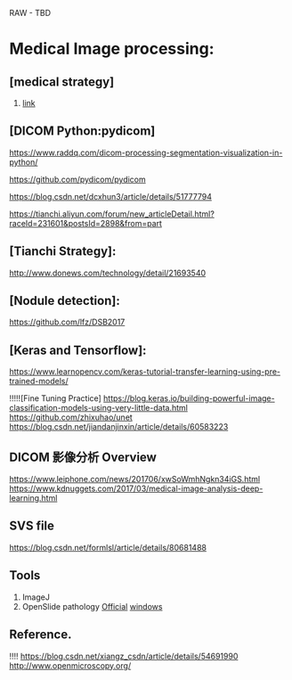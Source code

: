 RAW - TBD

# Medical Image processing:

## [medical strategy]

1. [link](http://www.biomedicalcomputationreview.org/content/deep-learning-and-future-%E2%80%A8biomedical-image-analysis)

## [DICOM Python:pydicom]

https://www.raddq.com/dicom-processing-segmentation-visualization-in-python/

https://github.com/pydicom/pydicom

https://blog.csdn.net/dcxhun3/article/details/51777794

https://tianchi.aliyun.com/forum/new_articleDetail.html?raceId=231601&postsId=2898&from=part


## [Tianchi Strategy]:

http://www.donews.com/technology/detail/21693540


## [Nodule detection]:

https://github.com/lfz/DSB2017


## [Keras and Tensorflow]:
https://www.learnopencv.com/keras-tutorial-transfer-learning-using-pre-trained-models/

!!!!![Fine Tuning Practice]
https://blog.keras.io/building-powerful-image-classification-models-using-very-little-data.html
https://github.com/zhixuhao/unet
https://blog.csdn.net/jiandanjinxin/article/details/60583223

## DICOM 影像分析 Overview

https://www.leiphone.com/news/201706/xwSoWmhNgkn34iGS.html
https://www.kdnuggets.com/2017/03/medical-image-analysis-deep-learning.html

## SVS file 
https://blog.csdn.net/formlsl/article/details/80681488

## Tools
1. ImageJ 
2. OpenSlide  pathology [Official](https://openslide.org/) [windows](https://openslide.org/docs/windows/)

## Reference. 

!!!! https://blog.csdn.net/xiangz_csdn/article/details/54691990
http://www.openmicroscopy.org/